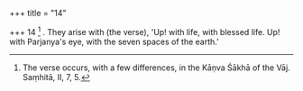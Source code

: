 +++
title = "14"

+++
14 [^6] . They arise with (the verse), 'Up! with life, with blessed life. Up! with Parjanya's eye, with the seven spaces of the earth.'


[^6]:  The verse occurs, with a few differences, in the Kāṇva Śākhā of the Vāj. Saṃhitā, II, 7, 5.

